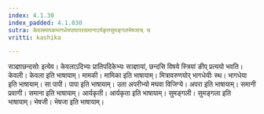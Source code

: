 ```yaml
---
index: 4.1.30
index_padded: 4.1.030
sutra: केवलमामकभागधेयपापापरसमानाऽर्यकृतसुमङ्गलभेषजाच् च
vritti: kashika

---
```

सञ्ज्ञाछन्दसोः इत्येव। केवलाऽदिभ्यः प्रातिपदिकेभ्यः सञ्ज्ञायां, छन्दसि विषये स्त्रियां ङीप् प्रत्ययो भवति। केवली। केवला इति भाषायाम्। मामकी। मामिका इति भाषायाम्। मित्रावरुणयोर् भागधेयीः स्थ। भागधेया इति भाषायाम्। सा पापी। पापा इति भाषायाम्। उता अपरीभ्यो मघवा विजिग्ये। अपरा इति भाषायाम्। समानी प्रवाणी। समाना इति भाषायाम्। आर्यकृती। आर्यकृता इति भाषायाम्। सुमङ्गली। सुमङ्गला इति भाषायाम्। भेषजी। भेषजा इति भाषायाम्।